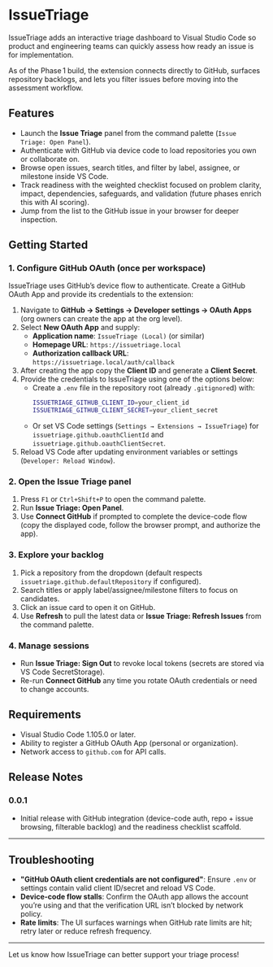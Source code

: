 # IssueTriage

IssueTriage adds an interactive triage dashboard to Visual Studio Code so product and engineering teams can quickly assess how ready an issue is for implementation.

As of the Phase 1 build, the extension connects directly to GitHub, surfaces repository backlogs, and lets you filter issues before moving into the assessment workflow.

## Features

- Launch the **Issue Triage** panel from the command palette (`Issue Triage: Open Panel`).
- Authenticate with GitHub via device code to load repositories you own or collaborate on.
- Browse open issues, search titles, and filter by label, assignee, or milestone inside VS Code.
- Track readiness with the weighted checklist focused on problem clarity, impact, dependencies, safeguards, and validation (future phases enrich this with AI scoring).
- Jump from the list to the GitHub issue in your browser for deeper inspection.

## Getting Started

### 1. Configure GitHub OAuth (once per workspace)

IssueTriage uses GitHub’s device flow to authenticate. Create a GitHub OAuth App and provide its credentials to the extension:

1. Navigate to **GitHub → Settings → Developer settings → OAuth Apps** (org owners can create the app at the org level).
2. Select **New OAuth App** and supply:
	- **Application name**: `IssueTriage (Local)` (or similar)
	- **Homepage URL**: `https://issuetriage.local`
	- **Authorization callback URL**: `https://issuetriage.local/auth/callback`
3. After creating the app copy the **Client ID** and generate a **Client Secret**.
4. Provide the credentials to IssueTriage using one of the options below:
	- Create a `.env` file in the repository root (already `.gitignore`d) with:
	  ```bash
	  ISSUETRIAGE_GITHUB_CLIENT_ID=your_client_id
	  ISSUETRIAGE_GITHUB_CLIENT_SECRET=your_client_secret
	  ```
	- Or set VS Code settings (`Settings → Extensions → IssueTriage`) for `issuetriage.github.oauthClientId` and `issuetriage.github.oauthClientSecret`.
5. Reload VS Code after updating environment variables or settings (`Developer: Reload Window`).

### 2. Open the Issue Triage panel

1. Press `F1` or `Ctrl+Shift+P` to open the command palette.
2. Run **Issue Triage: Open Panel**.
3. Use **Connect GitHub** if prompted to complete the device-code flow (copy the displayed code, follow the browser prompt, and authorize the app).

### 3. Explore your backlog

1. Pick a repository from the dropdown (default respects `issuetriage.github.defaultRepository` if configured).
2. Search titles or apply label/assignee/milestone filters to focus on candidates.
3. Click an issue card to open it on GitHub.
4. Use **Refresh** to pull the latest data or **Issue Triage: Refresh Issues** from the command palette.

### 4. Manage sessions

- Run **Issue Triage: Sign Out** to revoke local tokens (secrets are stored via VS Code SecretStorage).
- Re-run **Connect GitHub** any time you rotate OAuth credentials or need to change accounts.

## Requirements

- Visual Studio Code 1.105.0 or later.
- Ability to register a GitHub OAuth App (personal or organization).
- Network access to `github.com` for API calls.

## Release Notes

### 0.0.1

- Initial release with GitHub integration (device-code auth, repo + issue browsing, filterable backlog) and the readiness checklist scaffold.

---

## Troubleshooting

- **"GitHub OAuth client credentials are not configured"**: Ensure `.env` or settings contain valid client ID/secret and reload VS Code.
- **Device-code flow stalls**: Confirm the OAuth app allows the account you’re using and that the verification URL isn’t blocked by network policy.
- **Rate limits**: The UI surfaces warnings when GitHub rate limits are hit; retry later or reduce refresh frequency.

---

Let us know how IssueTriage can better support your triage process!
